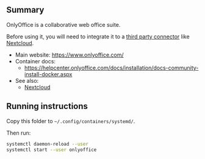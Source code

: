 ## Summary

OnlyOffice is a collaborative web office suite.

Before using it, you will need to integrate it to a [third party connector](https://www.onlyoffice.com/all-connectors.aspx) like [Nextcloud](https://nextcloud.com/).

* Main website: https://www.onlyoffice.com/
* Container docs:
  * https://helpcenter.onlyoffice.com/docs/installation/docs-community-install-docker.aspx
* See also:
  * [Nextcloud](../nextcloud)

## Running instructions

Copy this folder to `~/.config/containers/systemd/`.

Then run:

```bash
systemctl daemon-reload --user
systemctl start --user onlyoffice
```
